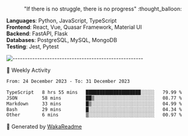 <p align="center"> 
  "If there is no struggle, there is no progress" :thought_balloon:
</p>

<p align="left">
  <strong>Languages</strong>: Python, JavaScript, TypeScript<br>
  <strong>Frontend</strong>: React, Vue, Quasar Framework, Material UI<br>
  <strong>Backend</strong>: FastAPI, Flask<br>
  <strong>Databases</strong>: PostgreSQL, MySQL, MongoDB<br>
  <strong>Testing</strong>: Jest, Pytest<br>
</p>

![-----------------------------------------------------](https://raw.githubusercontent.com/andreasbm/readme/master/assets/lines/vintage.png)

🎯 Weekly Activity

<!--START_SECTION:waka-->

```txt
From: 24 December 2023 - To: 31 December 2023

TypeScript   8 hrs 55 mins   ████████████████████░░░░░   79.99 %
JSON         58 mins         ██▒░░░░░░░░░░░░░░░░░░░░░░   08.77 %
Markdown     33 mins         █▒░░░░░░░░░░░░░░░░░░░░░░░   04.99 %
Bash         29 mins         █░░░░░░░░░░░░░░░░░░░░░░░░   04.34 %
Other        6 mins          ▒░░░░░░░░░░░░░░░░░░░░░░░░   00.97 %
```

<!--END_SECTION:waka-->


🚀 Generated by [WakaReadme](https://github.com/athul/waka-readme)
